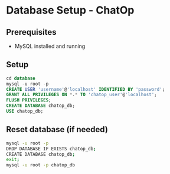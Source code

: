 # Database Setup - ChatOp

## Prerequisites
- MySQL installed and running

## Setup
```sql
cd database
mysql -u root -p
CREATE USER 'username'@'localhost' IDENTIFIED BY 'password';
GRANT ALL PRIVILEGES ON *.* TO 'chatop_user'@'localhost';
FLUSH PRIVILEGES;
CREATE DATABASE chatop_db;
USE chatop_db;
```

## Reset database (if needed)
```bash
mysql -u root -p
DROP DATABASE IF EXISTS chatop_db;
CREATE DATABASE chatop_db;
exit;
mysql -u root -p chatop_db